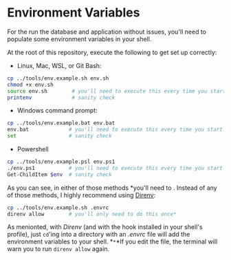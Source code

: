 # Environment Variables

For the run the database and application without issues, you'll need to populate some environment variables in your shell.  

At the root of this repository, execute the following to get set up correctly:

- Linux, Mac, WSL, or Git Bash:

```bash
cp ../tools/env.example.sh env.sh
chmod +x env.sh  
source env.sh        # you'll need to execute this every time you start the terminal
printenv             # sanity check
```

- Windows command prompt:

```bash
cp ../tools/env.example.bat env.bat
env.bat             # you'll need to execute this every time you start the terminal
set                 # sanity check
```

- Powershell

```bash
cp ../tools/env.example.psl env.ps1
./env.ps1           # you'll need to execute this every time you start the terminal
Get-ChildItem $env  # sanity check
```

As you can see, in either of those methods *you'll need to .  Instead of any of those methods, I highly recommend using [Direnv](https://direnv.net/):

```bash
cp ../tools/env.example.sh .envrc
direnv allow        # you'll only need to do this once*
```

As menionted, with *Direnv* (and with the hook installed in your shell's profile), just `cd`'ing into a directory with an *.envrc* file will add the environment variables to your shell.  *`*`*If you edit the file, the terminal will warn you to run `direnv allow` again.

